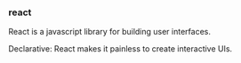 ### react

React is a javascript library for building user interfaces.

Declarative: React makes it painless to create interactive UIs.
